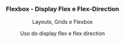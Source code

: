 <h3 align="center">
  Flexbox - Display Flex e Flex-Direction
</h3>

<p align="center">Layouts, Grids e Flexbox</p>

<p align="center">Uso do display flex e flex direction</p>
